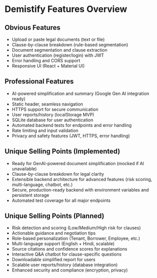 # Demistify Features Overview

## Obvious Features
- Upload or paste legal documents (text or file)
- Clause-by-clause breakdown (rule-based segmentation)
- Document segmentation and clause extraction
- User authentication (register/login) with JWT
- Error handling and CORS support
- Responsive UI (React + Material UI)

## Professional Features
- AI-powered simplification and summary (Google Gen AI integration ready)
- Static header, seamless navigation
- HTTPS support for secure communication
- User reports/history (localStorage MVP)
- SQLite database for user authentication
- Automated backend tests for endpoints and error handling
- Rate limiting and input validation
- Privacy and safety features (JWT, HTTPS, error handling)

## Unique Selling Points (Implemented)
- Ready for GenAI-powered document simplification (mocked if AI unavailable)
- Clause-by-clause breakdown for legal clarity
- Extensible backend architecture for advanced features (risk scoring, multi-language, chatbot, etc.)
- Secure, production-ready backend with environment variables and persistent storage
- Automated test coverage for all major endpoints

## Unique Selling Points (Planned)
- Risk detection and scoring (Low/Medium/High risk for clauses)
- Actionable guidance and negotiation tips
- Role-based personalization (Tenant, Borrower, Employee, etc.)
- Multi-language support (English + Hindi, scalable)
- Source citations and confidence scores for explanations
- Interactive Q&A chatbot for clause-specific questions
- Downloadable simplified report for users
- Scalable user reports/history (database integration)
- Enhanced security and compliance (encryption, privacy)
